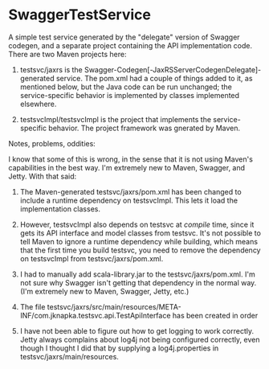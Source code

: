 # SwaggerTestService

A simple test service generated by the "delegate" version of Swagger codegen, and a separate project containing the API implementation code. There are two Maven projects here:

1) testsvc/jaxrs is the Swagger-Codegen[-JaxRSServerCodegenDelegate]-generated service. The pom.xml had a couple of things added to it, as mentioned below, but the Java code can be run unchanged; the service-specific behavior is implemented by classes implemented elsewhere.

2) testsvcImpl/testsvcImpl is the project that implements the service-specific behavior. The project framework was gnerated by Maven.

Notes, problems, oddities:

I know that some of this is wrong, in the sense that it is not using Maven's capabilities in the best way. I'm extremely new to Maven, Swagger, and Jetty. With that said:

1) The Maven-generated testsvc/jaxrs/pom.xml has been changed to include a runtime dependency on testsvcImpl. This lets it load the implementation classes.

2) However, testsvcImpl also depends on testsvc at *compile* time, since it gets its API interface and model classes from testsvc. It's not possible to tell Maven to ignore a runtime dependency while building, which means that the first time you build testsvc, you need to remove the dependency on testsvcImpl from testsvc/jaxrs/pom.xml.

3) I had to manually add scala-library.jar to the testsvc/jaxrs/pom.xml. I'm not sure why Swagger isn't getting that dependency in the normal way. (I'm extremely new to Maven, Swagger, Jetty, etc.)

4) The file testsvc/jaxrs/src/main/resources/META-INF/com.jknapka.testsvc.api.TestApiInterface has been created in order 

5) I have not been able to figure out how to get logging to work correctly. Jetty always complains about log4j not being configured correctly, even though I thought I did that by supplying a log4j.properties in testsvc/jaxrs/main/resources.
